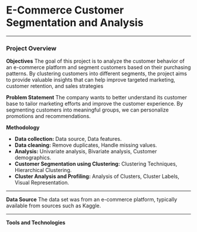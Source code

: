 # E-Commerce Customer Segmentation and Analysis
---
### Project Overview
**Objectives**
The goal of this project is to analyze the customer behavior of an e-commerce platform and segment customers based on their purchasing patterns. By clustering customers into different segments, the project aims to provide valuable insights that can help improve targeted marketing, customer retention, and sales strategies

**Problem Statement**
The company wants to better understand its customer base to tailor marketing efforts and improve the customer experience. By segmenting customers into meaningful groups, we can personalize promotions and recommendations.

**Methodology**
+ **Data collection:** Data source, Data features.
+ **Data cleaning:** Remove duplicates, Handle missing values.
+ **Analysis:** Univariate analysis, Bivariate analysis, Customer demographics.
+ **Customer Segmentation using Clustering:** Clustering Techniques, Hierarchical Clustering.
+ **Cluster Analysis and Profiling:** Analysis of Clusters, Cluster Labels, Visual Representation.

---
**Data Source**
The data set was from an e-commerce platform, typically available from sources such as Kaggle.

---
**Tools and Technologies**


